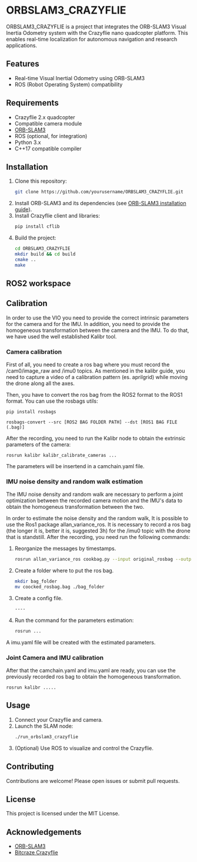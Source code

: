# ORBSLAM3_CRAZYFLIE

ORBSLAM3_CRAZYFLIE is a project that integrates the ORB-SLAM3 Visual Inertia Odometry system with the Crazyflie nano quadcopter platform. This enables real-time localization for autonomous navigation and research applications.

## Features

- Real-time Visual Inertial Odometry using ORB-SLAM3
- ROS (Robot Operating System) compatibility

## Requirements

- Crazyflie 2.x quadcopter
- Compatible camera module
- [ORB-SLAM3](https://github.com/UZ-SLAMLab/ORB_SLAM3)
- ROS (optional, for integration)
- Python 3.x
- C++17 compatible compiler

## Installation

1. Clone this repository:
    ```bash
    git clone https://github.com/yourusername/ORBSLAM3_CRAZYFLIE.git
    ```
2. Install ORB-SLAM3 and its dependencies (see [ORB-SLAM3 installation guide](https://github.com/UZ-SLAMLab/ORB_SLAM3)).
3. Install Crazyflie client and libraries:
    ```bash
    pip install cflib
    ```
4. Build the project:
    ```bash
    cd ORBSLAM3_CRAZYFLIE
    mkdir build && cd build
    cmake ..
    make
    ```

## ROS2 workspace

## Calibration

In order to use the VIO you need to provide the correct intrinsic parameters for the camera and for the IMU. In addition, you need to provide the homogeneous transformation between the camera and the IMU. To do that, we have used the well established Kalibr tool.

### Camera calibration

First of all, you need to create a ros bag where you must record the /cam0/image_raw and /imu0 topics. As mentioned in the kalibr guide, you need to capture a video of a calibration pattern (es. aprilgrid) while moving the drone along all the axes.

Then, you have to convert the ros bag from the ROS2 format to the ROS1 format. You can use the rosbags utils:

    pip install rosbags

    rosbags-convert --src [ROS2 BAG FOLDER PATH] --dst [ROS1 BAG FILE (.bag)]

After the recording, you need to run the Kalibr node to obtain the extrinsic parameters of the camera:

    rosrun kalibr kalibr_calibrate_cameras ...

The parameters will be insertend in a camchain.yaml file.

### IMU noise density and random walk estimation

The IMU noise density and random walk are necessary to perform a joint optimization between the recorded camera motion and the IMU's data to obtain the homogeneus transformation between the two.

In order to estimate the noise density and the random walk, It is possible to use the Ros1 package allan_variance_ros. It is necessary to record a ros bag (the longer it is, better it is, suggested 3h) for the /imu0 topic with the drone that is standstill. After the recording, you need run the following commands:

1. Reorganize the messages by timestamps.
    ```bash
    rosrun allan_variance_ros cookbag.py --input original_rosbag --output cooked_rosbag.bag
    ```

2. Create a folder where to put the ros bag.
    ```bash
    mkdir bag_folder
    mv coocked_rosbag.bag ./bag_folder
    ```
3. Create a config file.
    ```bash
    ----
    ```

4. Run the command for the parameters estimation:
    ```bash
    rosrun ...
    ```

A imu.yaml file will be created with the estimated parameters.

### Joint Camera and IMU calibration

After that the camchain.yaml and imu.yaml are ready, you can use the previously recorded ros bag to obtain the homogeneous transformation. 

    rosrun kalibr .....

## Usage

1. Connect your Crazyflie and camera.
2. Launch the SLAM node:
    ```bash
    ./run_orbslam3_crazyflie
    ```
3. (Optional) Use ROS to visualize and control the Crazyflie.

## Contributing

Contributions are welcome! Please open issues or submit pull requests.

## License

This project is licensed under the MIT License.

## Acknowledgements

- [ORB-SLAM3](https://github.com/UZ-SLAMLab/ORB_SLAM3)
- [Bitcraze Crazyflie](https://www.bitcraze.io/)
